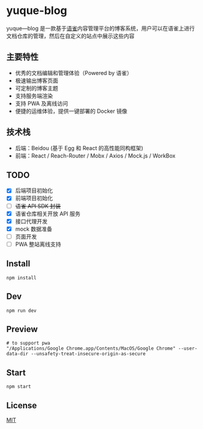 # yuque-blog

yuque—blog 是一款基于[语雀](http://yuque.com/)内容管理平台的博客系统，用户可以在语雀上进行文档仓库的管理，然后在自定义的站点中展示这些内容

## 主要特性

- 优秀的文档编辑和管理体验（Powered by 语雀）
- 极速输出博客页面
- 可定制的博客主题
- 支持服务端渲染
- 支持 PWA 及离线访问
- 便捷的运维体验，提供一键部署的 Docker 镜像

## 技术栈

- 后端：Beidou (基于 Egg 和 React 的高性能同构框架)
- 前端：React / Reach-Router / Mobx / Axios / Mock.js / WorkBox

## TODO

- [x] 后端项目初始化
- [x] 前端项目初始化
- [ ] ~~语雀 API SDK 封装~~
- [x] 语雀仓库相关开放 API 服务
- [x] 接口代理开发
- [x] mock 数据准备
- [ ] 页面开发
- [ ] PWA 整站离线支持

## Install

```
npm install
```

## Dev

```
npm run dev
```

## Preview

```
# to support pwa
"/Applications/Google Chrome.app/Contents/MacOS/Google Chrome" --user-data-dir --unsafety-treat-insecure-origin-as-secure
```

## Start

```
npm start
```

## License

[MIT](LICENSE)
